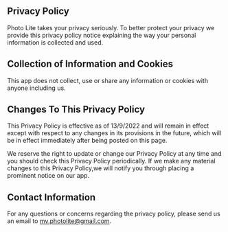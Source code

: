 ## Privacy Policy

Photo Lite takes your privacy seriously. To better protect your privacy we provide this privacy policy notice explaining the way your personal information is collected and used.


## Collection of Information and Cookies

This app does not collect, use or share any information or cookies with anyone including us.


## Changes To This Privacy Policy

This Privacy Policy is effective as of 13/9/2022 and will remain in effect except with respect to any changes in its provisions in the future, which will be in effect immediately after being posted on this page.

We reserve the right to update or change our Privacy Policy at any time and you should check this Privacy Policy periodically. If we make any material changes to this Privacy Policy,we will notify you through placing a prominent notice on our app.


## Contact Information

For any questions or concerns regarding the privacy policy, please send us an email to mv.photolite@gmail.com.
